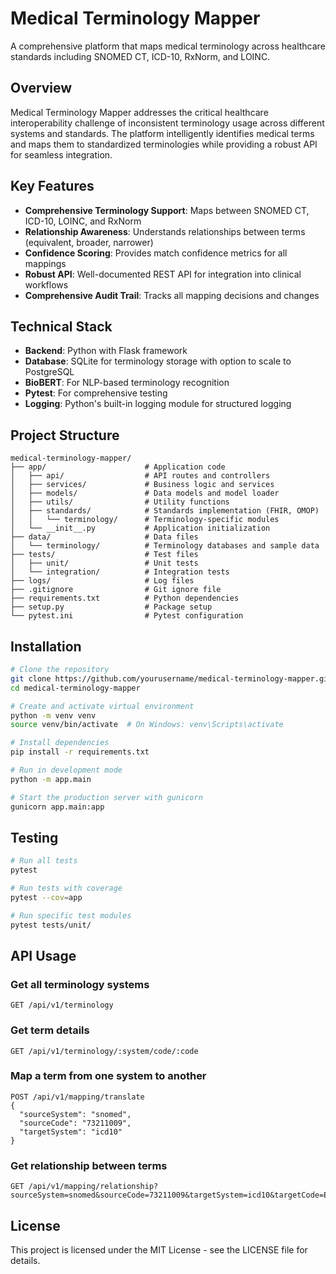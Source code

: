 # Medical Terminology Mapper

A comprehensive platform that maps medical terminology across healthcare standards including SNOMED CT, ICD-10, RxNorm, and LOINC.

## Overview

Medical Terminology Mapper addresses the critical healthcare interoperability challenge of inconsistent terminology usage across different systems and standards. The platform intelligently identifies medical terms and maps them to standardized terminologies while providing a robust API for seamless integration.

## Key Features

- **Comprehensive Terminology Support**: Maps between SNOMED CT, ICD-10, LOINC, and RxNorm
- **Relationship Awareness**: Understands relationships between terms (equivalent, broader, narrower)
- **Confidence Scoring**: Provides match confidence metrics for all mappings
- **Robust API**: Well-documented REST API for integration into clinical workflows
- **Comprehensive Audit Trail**: Tracks all mapping decisions and changes

## Technical Stack

- **Backend**: Python with Flask framework
- **Database**: SQLite for terminology storage with option to scale to PostgreSQL
- **BioBERT**: For NLP-based terminology recognition
- **Pytest**: For comprehensive testing
- **Logging**: Python's built-in logging module for structured logging

## Project Structure

```
medical-terminology-mapper/
├── app/                      # Application code
│   ├── api/                  # API routes and controllers
│   ├── services/             # Business logic and services
│   ├── models/               # Data models and model loader
│   ├── utils/                # Utility functions
│   ├── standards/            # Standards implementation (FHIR, OMOP)
│   │   └── terminology/      # Terminology-specific modules
│   └── __init__.py           # Application initialization
├── data/                     # Data files
│   └── terminology/          # Terminology databases and sample data
├── tests/                    # Test files
│   ├── unit/                 # Unit tests
│   └── integration/          # Integration tests
├── logs/                     # Log files
├── .gitignore                # Git ignore file
├── requirements.txt          # Python dependencies
├── setup.py                  # Package setup
└── pytest.ini                # Pytest configuration
```

## Installation

```bash
# Clone the repository
git clone https://github.com/yourusername/medical-terminology-mapper.git
cd medical-terminology-mapper

# Create and activate virtual environment
python -m venv venv
source venv/bin/activate  # On Windows: venv\Scripts\activate

# Install dependencies
pip install -r requirements.txt

# Run in development mode
python -m app.main

# Start the production server with gunicorn
gunicorn app.main:app
```

## Testing

```bash
# Run all tests
pytest

# Run tests with coverage
pytest --cov=app

# Run specific test modules
pytest tests/unit/
```

## API Usage

### Get all terminology systems

```
GET /api/v1/terminology
```

### Get term details

```
GET /api/v1/terminology/:system/code/:code
```

### Map a term from one system to another

```
POST /api/v1/mapping/translate
{
  "sourceSystem": "snomed",
  "sourceCode": "73211009",
  "targetSystem": "icd10"
}
```

### Get relationship between terms

```
GET /api/v1/mapping/relationship?sourceSystem=snomed&sourceCode=73211009&targetSystem=icd10&targetCode=E11
```

## License

This project is licensed under the MIT License - see the LICENSE file for details.
